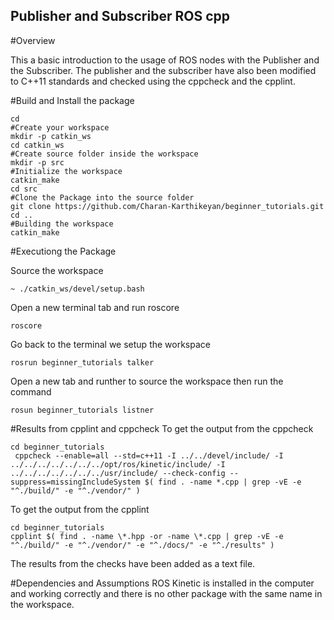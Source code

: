 ## Publisher and Subscriber ROS cpp

#Overview

This a basic introduction to the usage of ROS nodes with the Publisher and the Subscriber. 
The publisher and the subscriber have also been modified to C++11 standards and checked using the cppcheck and the cpplint.

#Build and Install the package
```
cd
#Create your workspace
mkdir -p catkin_ws
cd catkin_ws
#Create source folder inside the workspace
mkdir -p src
#Initialize the workspace
catkin_make
cd src
#Clone the Package into the source folder
git clone https://github.com/Charan-Karthikeyan/beginner_tutorials.git
cd ..
#Building the workspace
catkin_make
```

#Executiong the Package

Source the workspace
```
~ ./catkin_ws/devel/setup.bash
```

Open a new terminal tab and run roscore
```
roscore
```
Go back to the terminal we setup the workspace
```
rosrun beginner_tutorials talker
```
Open a new tab and runther to source the workspace then run the command
```
rosun beginner_tutorials listner
```
#Results from cpplint and cppcheck
To get the output from the cppcheck
```
cd beginner_tutorials
 cppcheck --enable=all --std=c++11 -I ../../devel/include/ -I ../../../../../../../opt/ros/kinetic/include/ -I ../../../../../../../usr/include/ --check-config --suppress=missingIncludeSystem $( find . -name *.cpp | grep -vE -e "^./build/" -e "^./vendor/" )
```
To get the output from the cpplint 
```
cd beginner_tutorials
cpplint $( find . -name \*.hpp -or -name \*.cpp | grep -vE -e "^./build/" -e "^./vendor/" -e "^./docs/" -e "^./results" )

```
The results from the checks have been added as a text file.
  
#Dependencies and Assumptions
ROS Kinetic is installed in the computer and working correctly and there is no other package with the same name in the workspace.





